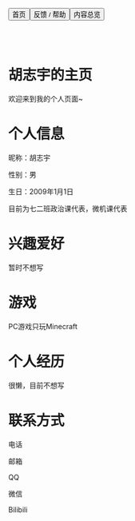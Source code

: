 <link rel="stylesheet" type="text/css" href="../style.css">

<a href="https://zz19z-2021-2.github.io/"><button class="button group-left">首页</button></a><a href="https://zz19z-2021-2.github.io/feedback.html"><button class="button group-left">反馈 / 帮助</button></a><a href="https://zz19z-2021-2.github.io/overview.html"><button class="button group-right">内容总览</button></a>

<br />
<br />

# 胡志宇的主页

欢迎来到我的个人页面~

# 个人信息

昵称：胡志宇

性别：男

生日：2009年1月1日

目前为七二班政治课代表，微机课代表

# 兴趣爱好

暂时不想写

# 游戏

PC游戏只玩Minecraft

# 个人经历

很懒，目前不想写

# 联系方式

电话

邮箱

QQ

微信

Bilibili